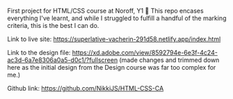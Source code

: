 First project for HTML/CSS course at Noroff, Y1 🧥
This repo encases everything I've learnt, and while I struggled to fulfill a handful of the marking criteria, this is the best I can do.

Link to live site: https://superlative-vacherin-291d58.netlify.app/index.html

Link to the design file: https://xd.adobe.com/view/8592794e-6e3f-4c24-ac3d-6a7e8306a0a5-d0c1/?fullscreen (made changes and trimmed down here as the initial design from the Design course was far too complex for me.)

Github link: https://github.com/NikkiJS/HTML-CSS-CA
